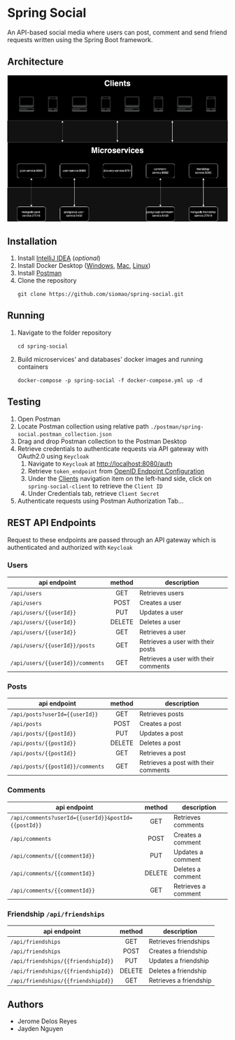 # Spring Social

An API-based social media where users can post, comment and send friend requests written using the Spring Boot
framework.

## Architecture

![architecture](./docs/assets/images/infrastructure.png)

## Installation

1. Install [IntelliJ IDEA](https://www.jetbrains.com/idea/download) (*optional*)
2. Install Docker Desktop
   ([Windows](https://docs.docker.com/desktop/install/windows-install/),
   [Mac](https://docs.docker.com/desktop/install/mac-install/),
   [Linux](https://docs.docker.com/desktop/install/linux-install/))
3. Install [Postman](https://www.postman.com/downloads/)
4. Clone the repository
   ```shell
   git clone https://github.com/siomao/spring-social.git
   ```

## Running

1. Navigate to the folder repository
   ```shell
   cd spring-social
   ```
2. Build microservices' and databases' docker images and running containers
   ```shell
   docker-compose -p spring-social -f docker-compose.yml up -d
   ```

## Testing

1. Open Postman
2. Locate Postman collection using relative path `./postman/spring-social.postman_collection.json`
3. Drag and drop Postman collection to the Postman Desktop
4. Retrieve credentials to authenticate requests via API gateway with OAuth2.0 using `Keycloak`
    1. Navigate to `Keycloak` at <http://localhost:8080/auth>
    2. Retrieve `token_endpoint`
       from [OpenID Endpoint Configuration](http://localhost:8080/auth/realms/spring-social-realm/.well-known/openid-configuration)
    3. Under the [Clients](http://localhost:8080/auth/admin/master/console/#/realms/spring-social-realm/clients)
       navigation item on the left-hand side, click on `spring-social-client` to retrieve
       the `Client ID`
    4. Under Credentials tab, retrieve `Client Secret`
5. Authenticate requests using Postman Authorization Tab...

## REST API Endpoints

Request to these endpoints are passed through an API gateway which is authenticated and authorized with `Keycloak`

### Users

| api endpoint                     | method | description                          |
|----------------------------------|:------:|--------------------------------------|
| `/api/users`                     |  GET   | Retrieves users                      |
| `/api/users`                     |  POST  | Creates a user                       |
| `/api/users/{{userId}}`          |  PUT   | Updates a user                       |
| `/api/users/{{userId}}`          | DELETE | Deletes a user                       |
| `/api/users/{{userId}}`          |  GET   | Retrieves a user                     |
| `/api/users/{{userId}}/posts`    |  GET   | Retrieves a user with their posts    |
| `/api/users/{{userId}}/comments` |  GET   | Retrieves a user with their comments |

### Posts

| api endpoint                     | method | description                          |
|----------------------------------|:------:|--------------------------------------|
| `/api/posts?userId={{userId}}`   |  GET   | Retrieves posts                      |
| `/api/posts`                     |  POST  | Creates a post                       |
| `/api/posts/{{postId}}`          |  PUT   | Updates a post                       |
| `/api/posts/{{postId}}`          | DELETE | Deletes a post                       |
| `/api/posts/{{postId}}`          |  GET   | Retrieves a post                     |
| `/api/posts/{{postId}}/comments` |  GET   | Retrieves a post with their comments |

### Comments

| api endpoint                                        | method | description         |
|-----------------------------------------------------|:------:|---------------------|
| `/api/comments?userId={{userId}}&postId={{postId}}` |  GET   | Retrieves comments  |
| `/api/comments`                                     |  POST  | Creates a comment   |
| `/api/comments/{{commentId}}`                       |  PUT   | Updates a comment   |
| `/api/comments/{{commentId}}`                       | DELETE | Deletes a comment   |
| `/api/comments/{{commentId}}`                       |  GET   | Retrieves a comment |

### Friendship `/api/friendships`

| api endpoint                        | method | description            |
|-------------------------------------|:------:|------------------------|
| `/api/friendships`                  |  GET   | Retrieves friendships  |
| `/api/friendships`                  |  POST  | Creates a friendship   |
| `/api/friendships/{{friendshipId}}` |  PUT   | Updates a friendship   |
| `/api/friendships/{{friendshipId}}` | DELETE | Deletes a friendship   |
| `/api/friendships/{{friendshipId}}` |  GET   | Retrieves a friendship |

## Authors
* Jerome Delos Reyes
* Jayden Nguyen